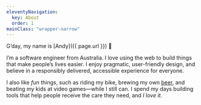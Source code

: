 ```yaml
---
eleventyNavigation:
  key: About
  order: 1
mainClass: "wrapper-narrow"
---
```


G’day, my name is [Andy]({{ page.url }}) 👋

I’m a software engineer from Australia. I love using the web to build things that make people’s lives easier. I enjoy pragmatic, user-friendly design, and believe in a responsibly delivered, accessible experience for everyone.

I also like _fun_ things, such as riding my bike, brewing my own [beer](/beer/brew-log/), and beating my kids at video games—while I still can. I spend my days building tools that help people receive the care they need, and _I love it_.
